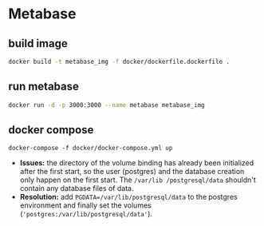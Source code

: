 # Metabase

## build image 
```bash
docker build -t metabase_img -f docker/dockerfile.dockerfile .
```

## run metabase
```bash
docker run -d -p 3000:3000 --name metabase metabase_img
```

## docker compose

```docker-compose -f docker/docker-compose.yml up```

- **Issues:** the directory of the volume binding has already been initialized after the first start, so the user (postgres) and the database creation only happen on the first start. The `/var/lib /postgresql/data` shouldn't contain any database files of data. 
- **Resolution:** add `PGDATA=/var/lib/postgresql/data` to the postgres environment and finally set the volumes (`'postgres:/var/lib/postgresql/data'`).
